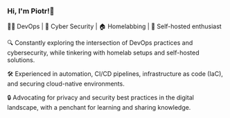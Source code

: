 ### Hi, I'm Piotr!👋

  
👨‍💻 DevOps | 🔐 Cyber Security | 🏠 Homelabbing | 🚀 Self-hosted enthusiast
  
🔍 Constantly exploring the intersection of DevOps practices and cybersecurity, while tinkering with homelab setups and self-hosted solutions.
 
🛠️ Experienced in automation, CI/CD pipelines, infrastructure as code (IaC), and securing cloud-native environments.
  
🔒 Advocating for privacy and security best practices in the digital landscape, with a penchant for learning and sharing knowledge.

